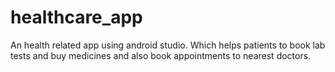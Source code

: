 # healthcare_app
An health related app using android studio.
Which helps patients to book lab tests and buy medicines and also book appointments to nearest doctors.
